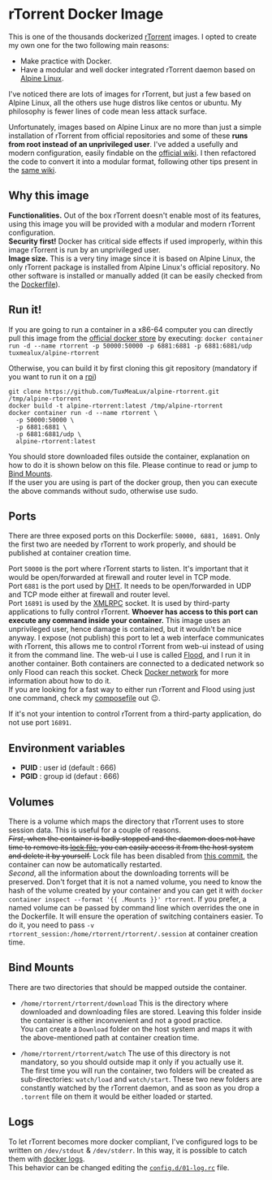 # rTorrent Docker Image

This is one of the thousands dockerized [rTorrent](https://github.com/rakshasa/rtorrent) images. I opted to create my own one for the two following main reasons:

 - Make practice with Docker.
 - Have a modular and well docker integrated rTorrent daemon based on [Alpine Linux](https://alpinelinux.org/).

I've noticed there are lots of images for rTorrent, but just a few based on Alpine Linux, all the others use huge distros like centos or ubuntu. My philosophy is fewer lines of code mean less attack surface.

Unfortunately, images based on Alpine Linux are no more than just a simple installation of rTorrent from official repositories and some of these **runs from root instead of an unprivileged user**. I've added a usefully and modern configuration, easily findable on the [official wiki](https://github.com/rakshasa/rtorrent/wiki/CONFIG-Template). I then refactored the code to convert it into a modular format, following other tips present in the [same wiki](https://rtorrent-docs.readthedocs.io/en/latest/cookbook.html#config-template-deconstructed).

## Why this image

**Functionalities.** Out of the box rTorrent doesn't enable most of its features, using this image you will be provided with a modular and modern rTorrent configuration.  
**Security first!** Docker has critical side effects if used improperly, within this image rTorrent is run by an unprivileged user.  
**Image size.** This is a very tiny image since it is based on Alpine Linux, the only rTorrent package is installed from Alpine Linux's official repository. No other software is installed or manually added (it can be easily checked from the [Dockerfile](Dockerfile)).

## Run it!

If you are going to run a container in a x86-64 computer you can directly pull this image from the [official docker store](https://store.docker.com/community/images/tuxmealux/alpine-rtorrent) by executing: ```docker container run -d --name rtorrent -p 50000:50000 -p 6881:6881 -p 6881:6881/udp tuxmealux/alpine-rtorrent```

Otherwise, you can build it by first cloning this git repository (mandatory if you want to run it on a [rpi](https://en.wikipedia.org/wiki/Raspberry_Pi, 'Raspberry PI'))

```
git clone https://github.com/TuxMeaLux/alpine-rtorrent.git /tmp/alpine-rtorrent
docker build -t alpine-rtorrent:latest /tmp/alpine-rtorrent
docker container run -d --name rtorrent \
  -p 50000:50000 \
  -p 6881:6881 \
  -p 6881:6881/udp \
  alpine-rtorrent:latest
```

You should store downloaded files outside the container, explanation on how to do it is shown below on this file. Please continue to read or jump to [Bind Mounts](#Bind-Mounts).  
If the user you are using is part of the docker group, then you can execute the above commands without sudo, otherwise use sudo.

## Ports

There are three exposed ports on this Dockerfile: ```50000, 6881, 16891```. Only the first two are needed by rTorrent to work properly, and should be published at container creation time.

Port ```50000``` is the port where rTorrent starts to listen. It's important that it would be open/forwarded at firewall and router level in TCP mode.  
Port ```6881``` is the port used by [DHT](https://en.wikipedia.org/wiki/Distributed_hash_table, 'Distributed Hash Table'). It needs to be open/forwarded in UDP and TCP mode either at firewall and router level.  
Port ```16891``` is used by the [XMLRPC](https://en.wikipedia.org/wiki/XML-RPC) socket. It is used by third-party applications to fully control rTorrent. **Whoever has access to this port can execute any command inside your container.** This image uses an unprivileged user, hence damage is contained, but it wouldn't be nice anyway. I expose (not publish) this port to let a web interface communicates with rTorrent, this allows me to control rTorrent from web-ui instead of using it from the command line. 
The web-ui I use is called [Flood](https://github.com/jfurrow/flood), and I run it in another container. Both containers are connected to a dedicated network so only Flood can reach this socket. Check [Docker network](https://docs.docker.com/engine/reference/commandline/network/) for more information about how to do it.  
If you are looking for a fast way to either run rTorrent and Flood using just one command, check my [composefile](https://github.com/StayPirate/rtorrent-flood) out 😉.

If it's not your intention to control rTorrent from a third-party application, do not use port ```16891```.

## Environment variables
- **PUID** : user id (default : 666)
- **PGID** : group id (defaut : 666)

## Volumes

There is a volume which maps the directory that rTorrent uses to store session data.
This is useful for a couple of reasons.  
~~*First*, when the container is badly stopped and the daemon does not have time to remove its [lock file](https://en.wikipedia.org/wiki/File_locking), you can easily access it from the host system and delete it by yourself.~~ Lock file has been disabled from [this commit](https://github.com/StayPirate/alpine-rtorrent/commit/e668903b304410b45de0e7f4ad245258f805c8a1), the container can now be automatically restarted.  
*Second*, all the information about the downloading torrents will be preserved. Don't forget that it is not a named volume, you need to know the hash of the volume created by your container and you can get it with ```docker container inspect --format '{{ .Mounts }}' rtorrent```. If you prefer, a named volume can be passed by command line which overrides the one in the Dockerfile. It will ensure the operation of switching containers easier. To do it, you need to pass ```-v rtorrent_session:/home/rtorrent/rtorrent/.session``` at container creation time.

## Bind Mounts

There are two directories that should be mapped outside the container.
 - ```/home/rtorrent/rtorrent/download```
   This is the directory where downloaded and downloading files are stored. Leaving this folder inside the container is either inconvenient and not a good practice.  
   You can create a ```Download``` folder on the host system and maps it with the above-mentioned path at container creation time.
   
 - ```/home/rtorrent/rtorrent/watch```
   The use of this directory is not mandatory, so you should outside map it only if you actually use it.  
   The first time you will run the container, two folders will be created as sub-directories: ```watch/load``` and ```watch/start```. These two new folders are constantly watched by the rTorrent daemon, and as soon as you drop a ```.torrent``` file on them it would be either loaded or started.

## Logs

To let rTorrent becomes more docker compliant, I've configured logs to be written on ```/dev/stdout``` & ```/dev/stderr```. In this way, it is possible to catch them with [docker logs](https://docs.docker.com/engine/reference/commandline/logs/).  
This behavior can be changed editing the [```config.d/01-log.rc```](config.d/01-log.rc) file.
